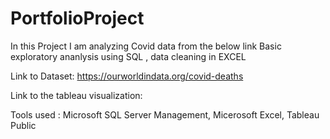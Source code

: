 # PortfolioProject
In this Project I am analyzing Covid data from the below link
Basic exploratory ananlysis using SQL , data cleaning in EXCEL

Link to Dataset: https://ourworldindata.org/covid-deaths

Link to the tableau visualization: 

Tools used : Microsoft SQL Server Management, Micerosoft Excel, Tableau Public
